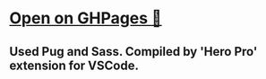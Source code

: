# <a href="https://rdinv.github.io/BrouLabs/build/index.html">Open on GHPages :open_file_folder:</a>
## Used Pug and Sass. Compiled by 'Hero Pro' extension for VSCode.